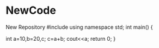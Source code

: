 # NewCode
New Repository
#include<iostream>
using namespace std;
int main()
{

int a=10,b=20,c;
c=a+b;
cout<<a;
return 0;
}

